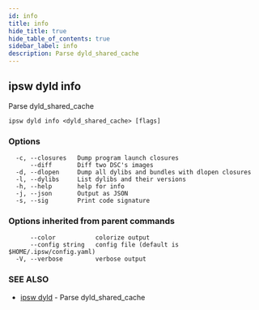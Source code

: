 ```yaml
---
id: info
title: info
hide_title: true
hide_table_of_contents: true
sidebar_label: info
description: Parse dyld_shared_cache
---
```

## ipsw dyld info

Parse dyld_shared_cache

```
ipsw dyld info <dyld_shared_cache> [flags]
```

### Options

```
  -c, --closures   Dump program launch closures
      --diff       Diff two DSC's images
  -d, --dlopen     Dump all dylibs and bundles with dlopen closures
  -l, --dylibs     List dylibs and their versions
  -h, --help       help for info
  -j, --json       Output as JSON
  -s, --sig        Print code signature
```

### Options inherited from parent commands

```
      --color           colorize output
      --config string   config file (default is $HOME/.ipsw/config.yaml)
  -V, --verbose         verbose output
```

### SEE ALSO

* [ipsw dyld](/docs/cli/ipsw/dyld)	 - Parse dyld_shared_cache

